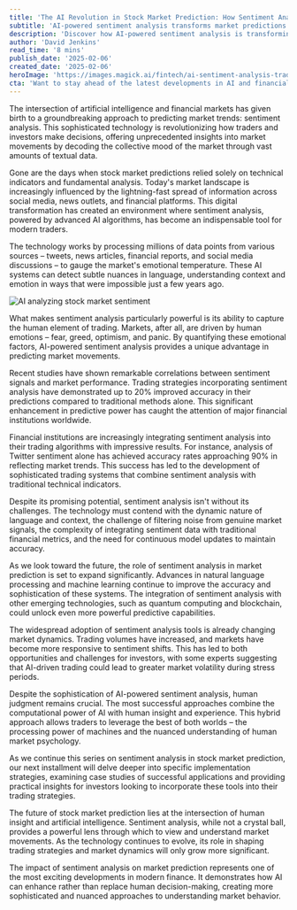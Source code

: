 ```yaml
---
title: 'The AI Revolution in Stock Market Prediction: How Sentiment Analysis is Reshaping Trading Strategies'
subtitle: 'AI-powered sentiment analysis transforms market predictions with up to 90% accuracy'
description: 'Discover how AI-powered sentiment analysis is transforming stock market predictions, achieving up to 90% accuracy in trend forecasting. This revolutionary technology analyzes millions of data points from social media, news, and financial reports to decode market sentiment, offering traders unprecedented insights into market movements.'
author: 'David Jenkins'
read_time: '8 mins'
publish_date: '2025-02-06'
created_date: '2025-02-06'
heroImage: 'https://images.magick.ai/fintech/ai-sentiment-analysis-trading.jpg'
cta: 'Want to stay ahead of the latest developments in AI and financial markets? Follow us on LinkedIn for exclusive insights, expert analysis, and breaking news in the world of AI-driven trading strategies.'
---
```


The intersection of artificial intelligence and financial markets has given birth to a groundbreaking approach to predicting market trends: sentiment analysis. This sophisticated technology is revolutionizing how traders and investors make decisions, offering unprecedented insights into market movements by decoding the collective mood of the market through vast amounts of textual data.

Gone are the days when stock market predictions relied solely on technical indicators and fundamental analysis. Today's market landscape is increasingly influenced by the lightning-fast spread of information across social media, news outlets, and financial platforms. This digital transformation has created an environment where sentiment analysis, powered by advanced AI algorithms, has become an indispensable tool for modern traders.

The technology works by processing millions of data points from various sources – tweets, news articles, financial reports, and social media discussions – to gauge the market's emotional temperature. These AI systems can detect subtle nuances in language, understanding context and emotion in ways that were impossible just a few years ago.

![AI analyzing stock market sentiment](https://i.magick.ai/PIXE/1738864395580_magick_img.webp)

What makes sentiment analysis particularly powerful is its ability to capture the human element of trading. Markets, after all, are driven by human emotions – fear, greed, optimism, and panic. By quantifying these emotional factors, AI-powered sentiment analysis provides a unique advantage in predicting market movements.

Recent studies have shown remarkable correlations between sentiment signals and market performance. Trading strategies incorporating sentiment analysis have demonstrated up to 20% improved accuracy in their predictions compared to traditional methods alone. This significant enhancement in predictive power has caught the attention of major financial institutions worldwide.

Financial institutions are increasingly integrating sentiment analysis into their trading algorithms with impressive results. For instance, analysis of Twitter sentiment alone has achieved accuracy rates approaching 90% in reflecting market trends. This success has led to the development of sophisticated trading systems that combine sentiment analysis with traditional technical indicators.

Despite its promising potential, sentiment analysis isn't without its challenges. The technology must contend with the dynamic nature of language and context, the challenge of filtering noise from genuine market signals, the complexity of integrating sentiment data with traditional financial metrics, and the need for continuous model updates to maintain accuracy.

As we look toward the future, the role of sentiment analysis in market prediction is set to expand significantly. Advances in natural language processing and machine learning continue to improve the accuracy and sophistication of these systems. The integration of sentiment analysis with other emerging technologies, such as quantum computing and blockchain, could unlock even more powerful predictive capabilities.

The widespread adoption of sentiment analysis tools is already changing market dynamics. Trading volumes have increased, and markets have become more responsive to sentiment shifts. This has led to both opportunities and challenges for investors, with some experts suggesting that AI-driven trading could lead to greater market volatility during stress periods.

Despite the sophistication of AI-powered sentiment analysis, human judgment remains crucial. The most successful approaches combine the computational power of AI with human insight and experience. This hybrid approach allows traders to leverage the best of both worlds – the processing power of machines and the nuanced understanding of human market psychology.

As we continue this series on sentiment analysis in stock market prediction, our next installment will delve deeper into specific implementation strategies, examining case studies of successful applications and providing practical insights for investors looking to incorporate these tools into their trading strategies.

The future of stock market prediction lies at the intersection of human insight and artificial intelligence. Sentiment analysis, while not a crystal ball, provides a powerful lens through which to view and understand market movements. As the technology continues to evolve, its role in shaping trading strategies and market dynamics will only grow more significant.

The impact of sentiment analysis on market prediction represents one of the most exciting developments in modern finance. It demonstrates how AI can enhance rather than replace human decision-making, creating more sophisticated and nuanced approaches to understanding market behavior.